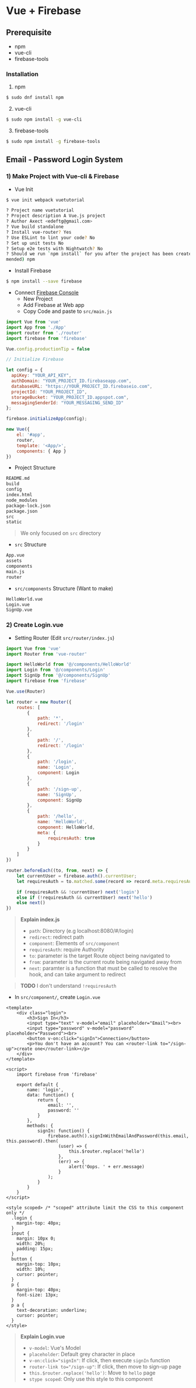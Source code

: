 # Vue + Firebase

## Prerequisite

* npm
* vue-cli
* firebase-tools

### Installation

1. npm

```bash
$ sudo dnf install npm
```

2. vue-cli

```bash
$ sudo npm install -g vue-cli
```

3. firebase-tools

```bash
$ sudo npm install -g firebase-tools
```

## Email - Password Login System

### 1) Make Project with Vue-cli & Firebase

* Vue Init
```bash
$ vue init webpack vuetutorial

? Project name vuetutorial
? Project description A Vue.js project
? Author Axect <edeftg@gmail.com>
? Vue build standalone
? Install vue-router? Yes
? Use ESLint to lint your code? No
? Set up unit tests No
? Setup e2e tests with Nightwatch? No
? Should we run `npm install` for you after the project has been created? (recom
mended) npm
```

* Install Firebase
```bash
$ npm install --save firebase
```

* Connect [Firebase Console](https://console.firebase.google.com/)
	* New Project
	* Add Firebase at Web app
	* Copy Code and paste to `src/main.js`

```javascript
import Vue from 'vue'
import App from './App'
import router from './router'
import firebase from 'firebase'

Vue.config.productionTip = false

// Initialize Firebase

let config = {
  apiKey: "YOUR_API_KEY",
  authDomain: "YOUR_PROJECT_ID.firebaseapp.com",
  databaseURL: "https://YOUR_PROJECT_ID.firebaseio.com",
  projectId: "YOUR_PROJECT_ID",
  storageBucket: "YOUR_PROJECT_ID.appspot.com",
  messagingSenderId: "YOUR_MESSAGING_SEND_ID"
};

firebase.initializeApp(config);

new Vue({
	el: '#app',
	router,
	template: '<App/>',
	components: { App }
})
```

* Project Structure
```bash
README.md
build
config
index.html
node_modules
package-lock.json
package.json
src
static
```

> We only focused on `src` directory

* `src` Structure
```bash
App.vue
assets
components
main.js
router
```

* `src/components` Structure (Want to make)
```bash
HelloWorld.vue
Login.vue
SignUp.vue
```

### 2) Create Login.vue

* Setting Router (Edit `src/router/index.js`)
```javascript
import Vue from 'vue'
import Router from 'vue-router'

import HelloWorld from '@/components/HelloWorld'
import Login from '@/components/Login'
import SignUp from '@/components/SignUp'
import firebase from 'firebase'

Vue.use(Router)

let router = new Router({
	routes: [
		{
			path: '*',
			redirect: '/login'
		},
		{
			path: '/',
			redirect: '/login'
		},
		{
			path: '/login',
			name: 'Login',
			component: Login
		},
		{
			path: '/sign-up',
			name: 'SignUp',
			component: SignUp
		},
		{
			path: '/hello',
			name: 'HelloWorld',
			component: HelloWorld,
			meta: {
				requiresAuth: true
			}
		}
	]
})

router.beforeEach((to, from, next) => {
	let currentUser = firebase.auth().currentUser;
	let requiresAuth = to.matched.some(record => record.meta.requiresAuth);

	if (requiresAuth && !currentUser) next('login')
	else if (!requiresAuth && currentUser) next('hello')
	else next()
})
```

> **Explain index.js**
> * `path`: Directory (e.g localhost:8080/#/login)
> * `redirect`: redirect path
> * `component`: Elements of `src/component`
> * `requiresAuth`: require Authority
> * `to`: parameter is the target Route object being navigated to
> * `from`: parameter is the current route being navigated away from
> * `next`: paramter is a function that must be called to resolve the hook, and can take argument to redirect

> **TODO**
> I don't understand `!requiresAuth`

* In `src/component/`, create `Login.vue`
```vue
<template>
	<div class="login">
		<h3>Sign In</h3>
		<input type="text" v-model="email" placeholder="Email"><br>
		<input type="password" v-model="password" placeholder="Password"><br>
		<button v-on:click="signIn">Connection</button>
		<p>You don't have an account? You can <router-link to="/sign-up">create one</router-link></p>
	</div>
</template>

<script>
	import firebase from 'firebase'

	export default {
		name: 'login',
		data: function() {
			return {
				email: '',
				password: ''
			}
		},
		methods: {
			signIn: function() {
				firebase.auth().signInWithEmailAndPassword(this.email, this.password).then(
					(user) => {
						this.$router.replace('hello')
					},
					(err) => {
						alert('Oops. ' + err.message)
					}
				);
			}
		}
	}
</script>

<style scoped> /* "scoped" attribute limit the CSS to this component only */
  .login {
    margin-top: 40px;
  }
  input {
    margin: 10px 0;
    width: 20%;
    padding: 15px;
  }
  button {
    margin-top: 10px;
    width: 10%;
    cursor: pointer;
  }
  p {
    margin-top: 40px;
    font-size: 13px;
  }
  p a {
    text-decoration: underline;
    cursor: pointer;
  }
</style>
```

> **Explain Login.vue**
> * `v-model`: Vue's Model
> * `placeholder`: Default grey character in place
> * `v-on:click="signIn"`: If click, then execute `signIn` function
> * `router-link to="/sign-up"`: If click, then move to sign-up page
> * `this.$router.replace('hello')`: Move to `hello` page
> * `stype scoped`: Only use this style to this component

